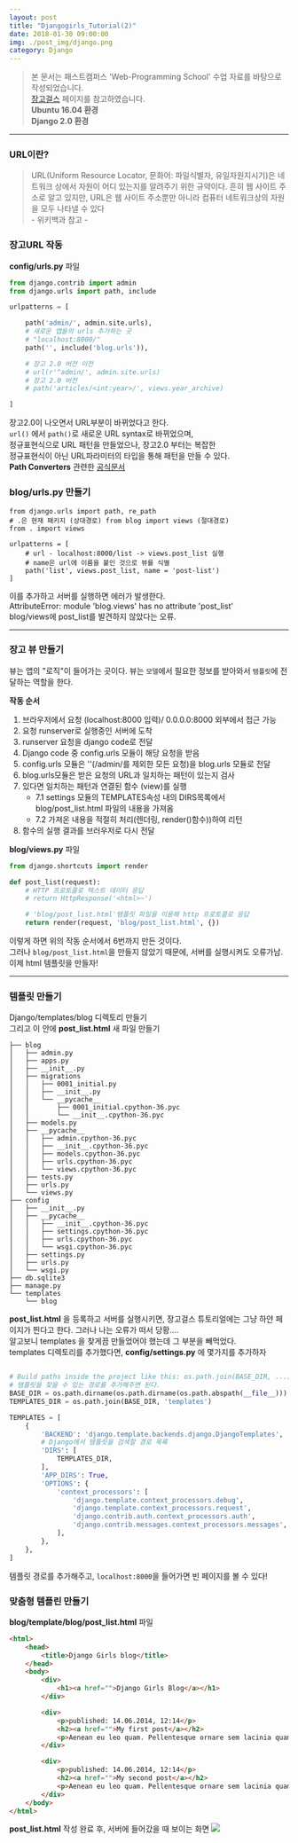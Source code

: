 ```yaml
---
layout: post
title: "Djangogirls_Tutorial(2)"
date: 2018-01-30 09:00:00
img: ./post_img/django.png
category: Django
---
```

>본 문서는 패스트캠퍼스 'Web-Programming School' 수업 자료를 바탕으로 작성되었습니다.
><br> [장고걸스](https://tutorial.djangogirls.org/ko/) 페이지를 참고하였습니다.
><Br>**Ubuntu 16.04 환경**
><br>**Django 2.0 환경**

---

### URL이란?
> URL(Uniform Resource Locator, 문화어: 파일식별자, 유일자원지시기)은 네트워크 상에서 자원이 어디 있는지를 알려주기 위한 규약이다. 흔히 웹 사이트 주소로 알고 있지만, URL은 웹 사이트 주소뿐만 아니라 컴퓨터 네트워크상의 자원을 모두 나타낼 수 있다  <Br> - 위키백과 참고 -

### 장고URL 작동
**config/urls.py** 파일

```py
from django.contrib import admin
from django.urls import path, include

urlpatterns = [

    path('admin/', admin.site.urls),
    # 새로운 앱들의 urls 추가하는 곳
    # "localhost:8000/"
    path('', include('blog.urls')),

    # 장고 2.0 버전 이전  
    # url(r'^admin/', admin.site.urls)
    # 장고 2.0 버전
    # path('articles/<int:year>/', views.year_archive)

]
```
장고2.0이 나오면서 URL부분이 바뀌었다고 한다. <br>
`url()` 에서 `path()`로 새로운 URL syntax로 바뀌었으며,<br>
정규표현식으로 URL 패턴을 만들었으나, 장고2.0 부터는 복잡한 <br>
정규표현식이 아닌 URL파라미터의 타입을 통해 패턴을 만들 수 있다.<br>
**Path Converters** 관련한 [공식문서](https://docs.djangoproject.com/en/2.0/topics/http/urls/)<br>

### blog/urls.py 만들기
```Py
from django.urls import path, re_path
# .은 현재 패키지 (상대경로) from blog import views (절대경로)
from . import views

urlpatterns = [
    # url - localhost:8000/list -> views.post_list 실행
    # name은 url에 이름을 붙인 것으로 뷰를 식별
    path('list', views.post_list, name = 'post-list')
]
```
이를 추가하고 서버를 실행하면 에러가 발생한다. <BR>
AttributeError: module 'blog.views' has no attribute 'post_list' <br>
blog/views에 post_list를 발견하지 않았다는 오류.

---

###  장고 뷰 만들기
뷰는 앱의 "로직"이 들어가는 곳이다. 뷰는 `모델`에서 필요한 정보를 받아와서 `템플릿`에 전달하는 역할을 한다. <br>

**작동 순서**
1. 브라우저에서 요청 (localhost:8000 입력)/ 0.0.0.0:8000 외부에서 접근 가능
2. 요청 runserver로 실행중인 서버에 도착
3. runserver 요청을 django code로 전달
4. Django code 중 config.urls 모듈이 해당 요청을 받음
5. config.urls 모듈은 ''(/admin/를 제외한 모든 요청)을 blog.urls 모듈로 전달
6. blog.urls모듈은 받은 요청의 URL과 일치하는 패턴이 있는지 검사
7. 있다면 일치하는 패턴과 연결된 함수 (view)를 실행
   - 7.1 settings 모듈의 TEMPLATES속성 내의 DIRS목록에서 blog/post_list.html 파일의 내용을 가져옴
   - 7.2 가져온 내용을 적절히 처리(렌더링, render()함수))하여 리턴
8. 함수의 실행 결과를 브러우저로 다시 전달


**blog/views.py** 파일
```py
from django.shortcuts import render

def post_list(request):
    # HTTP 프로토콜로 텍스트 데이터 응답
    # return HttpResponse('<html>~')

    # 'blog/post_list.html'템플릿 파일을 이용해 http 프로토콜로 응답
    return render(request, 'blog/post_list.html', {})
```
이렇게 하면 위의 작동 순서에서 6번까지 만든 것이다. <br>
그러나 `blog/post_list.html`을 만들지 않았기 때문에, 서버를 실행시켜도 오류가남.<br>
이제 html 템플릿을 만들자!<br>

---
### 템플릿 만들기
Django/templates/blog 디렉토리 만들기<Br>
그리고 이 안에 **post_list.html** 새 파일 만들기

```command
├── blog
│   ├── admin.py
│   ├── apps.py
│   ├── __init__.py
│   ├── migrations
│   │   ├── 0001_initial.py
│   │   ├── __init__.py
│   │   └── __pycache__
│   │       ├── 0001_initial.cpython-36.pyc
│   │       └── __init__.cpython-36.pyc
│   ├── models.py
│   ├── __pycache__
│   │   ├── admin.cpython-36.pyc
│   │   ├── __init__.cpython-36.pyc
│   │   ├── models.cpython-36.pyc
│   │   ├── urls.cpython-36.pyc
│   │   └── views.cpython-36.pyc
│   ├── tests.py
│   ├── urls.py
│   └── views.py
├── config
│   ├── __init__.py
│   ├── __pycache__
│   │   ├── __init__.cpython-36.pyc
│   │   ├── settings.cpython-36.pyc
│   │   ├── urls.cpython-36.pyc
│   │   └── wsgi.cpython-36.pyc
│   ├── settings.py
│   ├── urls.py
│   └── wsgi.py
├── db.sqlite3
├── manage.py
└── templates
    └── blog
```
**post_list.html** 을 등록하고 서버를 실행시키면, 장고걸스 튜토리얼에는 그냥 하얀 페이지가 띈다고 한다. 그러나 나는 오류가 떠서 당황....<BR>
알고보니 templates 을 찾게끔 만들었어야 했는데 그 부분을 빼먹었다.<br>
templates 디렉토리를 추가했다면, **config/settings.py** 에 몇가지를 추가하자

```py

# Build paths inside the project like this: os.path.join(BASE_DIR, ...)
# 템플릿을 찾을 수 있는 경로를 추가해주면 된다.
BASE_DIR = os.path.dirname(os.path.dirname(os.path.abspath(__file__)))
TEMPLATES_DIR = os.path.join(BASE_DIR, 'templates')

TEMPLATES = [
    {
        'BACKEND': 'django.template.backends.django.DjangoTemplates',
        # Django에서 템플릿을 검색할 경로 목록
        'DIRS': [
            TEMPLATES_DIR,
        ],
        'APP_DIRS': True,
        'OPTIONS': {
            'context_processors': [
                'django.template.context_processors.debug',
                'django.template.context_processors.request',
                'django.contrib.auth.context_processors.auth',
                'django.contrib.messages.context_processors.messages',
            ],
        },
    },
]
```

템플릿 경로를 추가해주고, `localhost:8000`을 들어가면 빈 페이지를 볼 수 있다!<br>

### 맞춤형 템플린 만들기
**blog/template/blog/post_list.html** 파일
```html
<html>
    <head>
        <title>Django Girls blog</title>
    </head>
    <body>
        <div>
            <h1><a href="">Django Girls Blog</a></h1>
        </div>

        <div>
            <p>published: 14.06.2014, 12:14</p>
            <h2><a href="">My first post</a></h2>
            <p>Aenean eu leo quam. Pellentesque ornare sem lacinia quam venenatis vestibulum. Donec id elit non mi porta gravida at eget metus. Fusce dapibus, tellus ac cursus commodo, tortor mauris condimentum nibh, ut fermentum massa justo sit amet risus.</p>
        </div>

        <div>
            <p>published: 14.06.2014, 12:14</p>
            <h2><a href="">My second post</a></h2>
            <p>Aenean eu leo quam. Pellentesque ornare sem lacinia quam venenatis vestibulum. Donec id elit non mi porta gravida at eget metus. Fusce dapibus, tellus ac cursus commodo, tortor mauris condimentum nibh, ut f.</p>
        </div>
    </body>
</html>
```
**post_list.html** 작성 완료 후, 서버에 들어갔을 때 보이는 화면
<img src = "{{ site.url }}/assets/img/post_img/django_post_list.png/">
